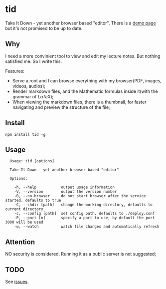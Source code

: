# tid
Take It Down - yet another browser based "editor". There is a [demo page](https://simonmysun.github.io/tid/) but it's not promised to be up to date.

## Why
I need a more convinient tool to view and edit my lecture notes. But nothing satisfied me. So I write this. 

Features:
* Serve a root and I can browse everything with my browser(PDF, images, videos, audios);
* Render markdown files, and the Mathematic formulas inside it(with the grammar of $LaTeX$);
* When viewing the markdown files, there is a thumbnail, for faster navigating and preview the structure of the file;

## Install
```
npm install tid -g
```

## Usage
```
  Usage: tid [options]

  Take It Down - yet another browser based "editor"

  Options:

    -h, --help           output usage information
    -V, --version        output the version number
    -B, --no-browser     do not start browser after the service started. defaults to true
    -C, --chdir [path]   change the working directory, defaults to current directory
    -c, --config [path]  set config path. defaults to ./deploy.conf
    -P, --port [n]       specify a port to use, by default the port 3000 will be used
    -w, --watch          watch file changes and automatically refresh

```

## Attention
NO security is considered. Running it as a public server is not suggested;

## TODO
See [issues](https://github.com/simonmysun/tid/issues). 